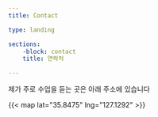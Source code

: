 ```yaml
---
title: Contact

type: landing

sections:
    -block: contact
    title: 연락처

---
```

제가 주로 수업을 듣는 곳은 아래 주소에 있습니다

{{< map lat="35.8475" lng="127.1292" >}}
